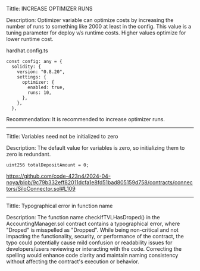 Tittle:
INCREASE OPTIMIZER RUNS

Description:
Optimizer variable can optimize costs by increasing the number of runs
to something like 2000 at least in the config. This value is a tuning
parameter for deploy v/s runtime costs. Higher values optimize for lower
runtime cost.

hardhat.config.ts

    const config: any = {
      solidity: {
        version: "0.8.20",
        settings: {
          optimizer: {
            enabled: true,
            runs: 10,
          },
        },
      },

Recommendation:
It is recommended to increase optimizer runs.
*********************************************************************************
Tittle:
Variables need not be initialized to zero

Description:
The default value for variables is zero, so initializing them to zero is redundant.

    uint256 totalDepositAmount = 0;

https://github.com/code-423n4/2024-04-noya/blob/9c79b332eff82011dcfa1e8fd51bad805159d758/contracts/connectors/SiloConnector.sol#L109

*********************************************************************************
Tittle:
Typographical error in function name

Description:
The function name checkIfTVLHasDroped() in the AccountingManager.sol contract contains a typographical error, where "Droped" is misspelled as "Dropped". While being non-critical and not impacting the functionality, security, or performance of the contract, the typo could potentially cause mild confusion or readability issues for developers/users reviewing or interacting with the code. Correcting the spelling would enhance code clarity and maintain naming consistency without affecting the contract's execution or behavior.
